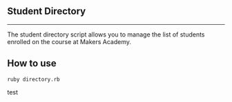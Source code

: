 Student Directory
-----------------
-----------------

The student directory script allows you to manage the list of students enrolled on the course at Makers Academy.

How to use
----------

```shell
ruby directory.rb
```

test